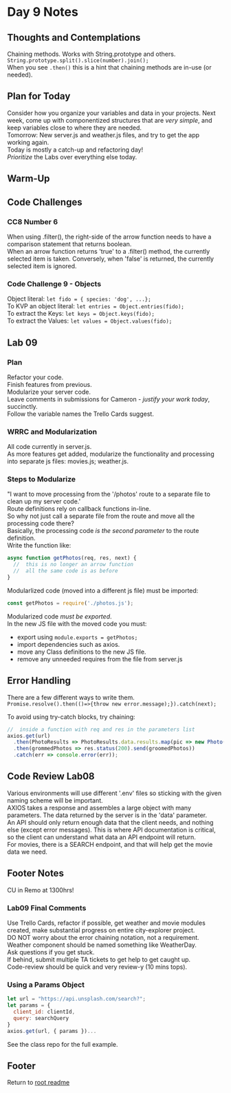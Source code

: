 # Day 9 Notes

## Thoughts and Contemplations

Chaining methods. Works with String.prototype and others. `String.prototype.split().slice(number).join();`  
When you see `.then()` this is a hint that chaining methods are in-use (or needed).  

## Plan for Today

Consider how you organize your variables and data in your projects.
Next week, come up with componentized structures that are *very simple*, and keep variables close to where they are needed.  
Tomorrow: New server.js and weather.js files, and try to get the app working again.  
Today is mostly a catch-up and refactoring day!  
*Prioritize* the Labs over everything else today.  

## Warm-Up

## Code Challenges

### CC8 Number 6

When using .filter(), the right-side of the arrow function needs to have a comparison statement that returns boolean.  
When an arrow function returns 'true' to a .filter() method, the currently selected item is taken. Conversely, when 'false' is returned, the currently selected item is ignored.  

### Code Challenge 9 - Objects

Object literal: `let fido = { species: 'dog', ...};`  
To KVP an object literal: `let entries = Object.entries(fido);`  
To extract the Keys: `let keys = Object.keys(fido);`  
To extract the Values: `let values = Object.values(fido);`  

## Lab 09

### Plan

Refactor your code.  
Finish features from previous.  
Modularize your server code.  
Leave comments in submissions for Cameron - *justify your work today*, succinctly.  
Follow the variable names the Trello Cards suggest.  

### WRRC and Modularization

All code currently in server.js.  
As more features get added, modularize the functionality and processing into separate js files: movies.js; weather.js.  

### Steps to Modularize

"I want to move processing from the '/photos' route to a separate file to clean up my server code.'  
Route definitions rely on callback functions in-line.  
So why not just call a separate file from the route and move all the processing code there?  
Basically, the processing code *is the second parameter* to the route definition.  
Write the function like:  

```javascript
async function getPhotos(req, res, next) {
  //  this is no longer an arrow function
  //  all the same code is as before
}
```

Modularlized code (moved into a different js file) must be imported:  

```javascript
const getPhotos = require('./photos.js');
```

Modularized code *must be exported*.  
In the new JS file with the moved code you must:  

- export using `module.exports = getPhotos;`  
- import dependencies such as axios.  
- move any Class definitions to the new JS file.  
- remove any unneeded requires from the file from server.js  

## Error Handling

There are a few different ways to write them.  
`Promise.resolve().then(()=>{throw new error.message);}).catch(next);`

To avoid using try-catch blocks, try chaining:  

```javascript
//  inside a function with req and res in the parameters list
axios.get(url)
  .then(PhotoResults => PhotoResults.data.results.map(pic => new Photo(pic)))
  .then(grommedPhotos => res.status(200).send(groomedPhotos))
  .catch(err => console.error(err));
```

## Code Review Lab08

Various environments will use different '.env' files so sticking with the given naming scheme will be important.  
AXIOS takes a response and assembles a large object with many parameters. The data returned by the server is in the 'data' parameter.  
An API should only return enough data that the client needs, and nothing else (except error messages). This is where API documentation is critical, so the client can understand what data an API endpoint will return.  
For movies, there is a SEARCH endpoint, and that will help get the movie data we need.  

## Footer Notes

CU in Remo at 1300hrs!  

### Lab09 Final Comments

Use Trello Cards, refactor if possible, get weather and movie modules created, make substantial progress on entire city-explorer project.  
DO NOT worry about the error chaining notation, not a requirement.  
Weather component should be named something like WeatherDay.  
Ask questions if you get stuck.  
If behind, submit multiple TA tickets to get help to get caught up.  
Code-review should be quick and very review-y (10 mins tops).  

### Using a Params Object

```javascript
let url = "https://api.unsplash.com/search?";
let params = {
  client_id: clientId,
  query: searchQuery
}
axios.get(url, { params })...
```

See the class repo for the full example.  

## Footer

Return to [root readme](../README.html)
